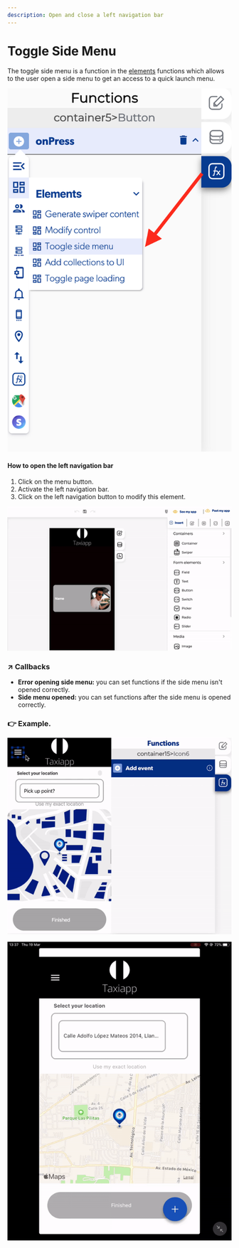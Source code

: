 ```yaml
---
description: Open and close a left navigation bar
---
```


# Toggle Side Menu

The toggle side menu is a function in the [elements](./) functions which allows to the user open a side menu to get an access to a quick launch menu.

![](../../../.gitbook/assets/captura-de-pantalla-2020-02-10-a-la-s-10.22.52.png)

#### How to open the left navigation bar

1. Click on the menu button.
2. Activate the left navigation bar.
3. Click on the left navigation button to modify this element.

![](../../../.gitbook/assets/ezgif.com-video-to-gif-22.gif)

### ↗ Callbacks <a id="entry-vars"></a>

* **Error opening side menu:** you can set functions if the side menu isn't opened correctly.
* **Side menu opened:** you can set functions after the side menu is opened correctly.

###  👉 Example.  <a id="examples"></a>

![Activate the function toggle side menu to open the side menu. ](../../../.gitbook/assets/ezgif.com-video-to-gif-7%20%282%29.gif)

![The user can open the side menu when he press the button.](../../../.gitbook/assets/ezgif.com-video-to-gif-8.gif)

